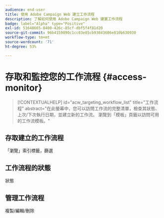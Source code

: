 ```yaml
---
audience: end-user
title: 使用 Adobe Campaign Web 建立工作流程
description: 了解如何使用 Adobe Campaign Web 建置工作流程
badge: label="Alpha" type="Positive"
exl-id: 51648665-8400-426c-85cf-dbf5f4f81d20
source-git-commit: 96b4159890c1cc03e85cb93843606e810b630930
workflow-type: tm+mt
source-wordcount: '71'
ht-degree: 53%

---
```


# 存取和監控您的工作流程 {#access-monitor}


>[!CONTEXTUALHELP]
>id="acw_targeting_workflow_list"
>title="工作流程"
>abstract="在此螢幕中，您可以訪問工作流的完整清單，檢查其狀態、上次/下次執行日期，並建立新的工作流。 瀏覽到「模板」頁籤以訪問可用的工作流模板。"



## 存取建立的工作流程

「瀏覽」索引標籤，篩選

## 工作流程的狀態

狀態

## 管理工作流程

複製/編輯/刪除
